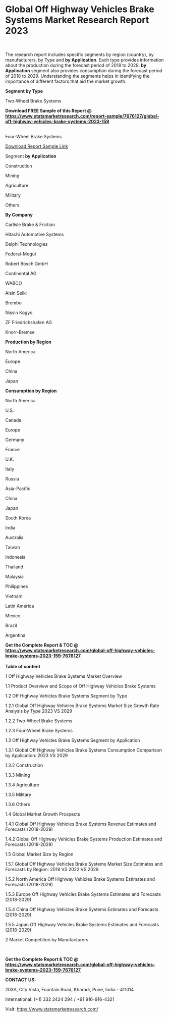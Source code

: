 <h1>Global Off Highway Vehicles Brake Systems Market Research Report 2023</h1><br/><p>The research report includes specific segments by region (country), by manufacturers, by Type and <strong>by Application</strong>. Each type provides information about the production during the forecast period of 2018 to 2029. <strong>by Application</strong> segment also provides consumption during the forecast period of 2018 to 2029. Understanding the segments helps in identifying the importance of different factors that aid the market growth.</p><p><strong>Segment by Type</strong></p><p>Two-Wheel Brake Systems</p><div><b>Download FREE Sample of this Report @ <a href="https://www.statsmarketresearch.com/download-free-sample/7676127/global-off-highway-vehicles-brake-systems-2023-159">https://www.statsmarketresearch.com/report-sample/7676127/global-off-highway-vehicles-brake-systems-2023-159</a></b></div><br><p>Four-Wheel Brake Systems</p><p><a href="https://www.statsmarketresearch.com/download-free-sample/7676127/global-off-highway-vehicles-brake-systems-2023-159">Download Report Sample Link</a></p><p>Segment <strong>by Application</strong></p><p>Construction</p><p>Mining</p><p>Agriculture</p><p>Military</p><p>Others</p><p><strong>By Company</strong></p><p>Carlisle Brake & Friction</p><p>Hitachi Automotive Systems</p><p>Delphi Technologies</p><p>Federal-Mogul</p><p>Robert Bosch GmbH</p><p>Continental AG</p><p>WABCO</p><p>Aisin Seiki</p><p>Brembo</p><p>Nissin Kogyo</p><p>ZF Friedrichshafen AG</p><p>Knorr-Bremse</p><p><strong>Production by Region</strong></p><p>North America</p><p>Europe</p><p>China</p><p>Japan</p><p><strong>Consumption by Region</strong></p><p>North America</p><p>U.S.</p><p>Canada</p><p>Europe</p><p>Germany</p><p>France</p><p>U.K.</p><p>Italy</p><p>Russia</p><p>Asia-Pacific</p><p>China</p><p>Japan</p><p>South Korea</p><p>India</p><p>Australia</p><p>Taiwan</p><p>Indonesia</p><p>Thailand</p><p>Malaysia</p><p>Philippines</p><p>Vietnam</p><p>Latin America</p><p>Mexico</p><p>Brazil</p><p>Argentina</p><div><b>Get the Complete Report & TOC @ <a href="https://www.statsmarketresearch.com/global-off-highway-vehicles-brake-systems-2023-159-7676127">https://www.statsmarketresearch.com/global-off-highway-vehicles-brake-systems-2023-159-7676127</a></b></div><br><b>Table of content</b><p>1 Off Highway Vehicles Brake Systems Market Overview<br />
 
  1.1 Product Overview and Scope of Off Highway Vehicles Brake Systems<br />
 
  1.2 Off Highway Vehicles Brake Systems Segment by Type<br />
 
  1.2.1 Global Off Highway Vehicles Brake Systems Market Size Growth Rate Analysis by Type 2023 VS 2029<br />
 
  1.2.2 Two-Wheel Brake Systems<br />
 
  1.2.3 Four-Wheel Brake Systems<br />
 
  1.3 Off Highway Vehicles Brake Systems Segment by Application<br />
 
  1.3.1 Global Off Highway Vehicles Brake Systems Consumption Comparison by Application: 2023 VS 2029<br />
 
  1.3.2 Construction<br />
 
  1.3.3 Mining<br />
 
  1.3.4 Agriculture<br />
 
  1.3.5 Military<br />
 
  1.3.6 Others<br />
 
  1.4 Global Market Growth Prospects<br />
 
  1.4.1 Global Off Highway Vehicles Brake Systems Revenue Estimates and Forecasts (2018-2029)<br />
 
  1.4.2 Global Off Highway Vehicles Brake Systems Production Estimates and Forecasts (2018-2029)<br />
 
  1.5 Global Market Size by Region<br />
 
  1.5.1 Global Off Highway Vehicles Brake Systems Market Size Estimates and Forecasts by Region: 2018 VS 2022 VS 2029<br />
 
  1.5.2 North America Off Highway Vehicles Brake Systems Estimates and Forecasts (2018-2029)<br />
 
  1.5.3 Europe Off Highway Vehicles Brake Systems Estimates and Forecasts (2018-2029)<br />
 
  1.5.4 China Off Highway Vehicles Brake Systems Estimates and Forecasts (2018-2029)<br />
 
  1.5.5 Japan Off Highway Vehicles Brake Systems Estimates and Forecasts (2018-2029)<br />
 
 2 Market Competition by Manufacturers<br />
 
 <br><div><b>Get the Complete Report & TOC @ <a href="https://www.statsmarketresearch.com/global-off-highway-vehicles-brake-systems-2023-159-7676127">https://www.statsmarketresearch.com/global-off-highway-vehicles-brake-systems-2023-159-7676127</a></b></div></p>
 
 <b>CONTACT US:</b><br>
 
 203A, City Vista, Fountain Road, Kharadi, Pune, India - 411014 <br>
 
 International: (+1) 332 2424 294 / +91 916-916-4321<br>
 
 Visit: <a href="https://www.statsmarketresearch.com/">https://www.statsmarketresearch.com/</a>
 
 <br>